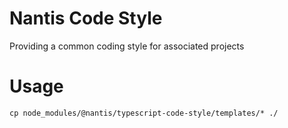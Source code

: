# Nantis Code Style

Providing a common coding style for associated projects

# Usage

`cp node_modules/@nantis/typescript-code-style/templates/* ./`
